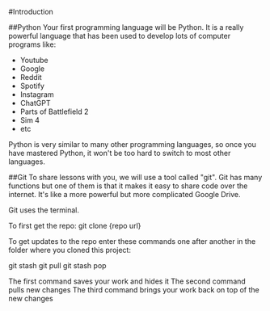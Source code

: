#Introduction

##Python
Your first programming language will be Python. It is a really powerful language that has been used to develop lots of computer programs like:
- Youtube
- Google
- Reddit
- Spotify
- Instagram
- ChatGPT
- Parts of Battlefield 2
- Sim 4
- etc

Python is very similar to many other programming languages, so once you have mastered Python, it won't be too hard to switch to most other languages.


##Git
To share lessons with you, we will use a tool called "git".
Git has many functions but one of them is that it makes it easy to share code over the internet. It's like a more powerful but more complicated Google Drive.


Git uses the terminal. 


To first get the repo:
git clone {repo url}


To get updates to the repo enter these commands one after another in the folder where you cloned this project:

git stash
git pull
git stash pop


The first command saves your work and hides it
The second command pulls new changes
The third command brings your work back on top of the new changes














